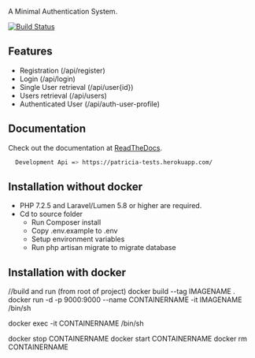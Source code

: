 
A Minimal Authentication System.

[![Build Status](https://travis-ci.org/Lanrey/auth-service.svg?branch=dev)](https://travis-ci.org/Lanrey/auth-service)


## Features
- Registration (/api/register)
- Login (/api/login)
- Single User retrieval (/api/user{id})
- Users retrieval (/api/users)
- Authenticated User (/api/auth-user-profile)


## Documentation
Check out the documentation at [ReadTheDocs](https://documenter.getpostman.com/view/7081137/TVKHVFf5).

```sh
  Development Api => https://patricia-tests.herokuapp.com/
```

## Installation without docker
- PHP 7.2.5 and Laravel/Lumen 5.8 or higher are required.
- Cd to source folder
  - Run Composer install
  - Copy .env.example to .env
  - Setup environment variables
  - Run php artisan migrate to migrate database


## Installation with docker
  //build and run (from root of project)
  docker build --tag IMAGENAME .
  docker run -d -p 9000:9000 --name CONTAINERNAME -it IMAGENAME /bin/sh
     
  docker exec -it CONTAINERNAME /bin/sh

  docker stop CONTAINERNAME
  docker start CONTAINERNAME
  docker rm CONTAINERNAME




